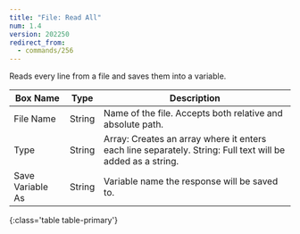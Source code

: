 ```yaml
---
title: "File: Read All"
num: 1.4
version: 202250
redirect_from:
  - commands/256
---
```


Reads every line from a file and saves them into a variable.

| Box Name | Type | Description |
|-------|--------|--------
|File Name|String|Name of the file. Accepts both relative and absolute path.|
|Type|String|Array: Creates an array where it enters each line separately. String: Full text will be added as a string.|
|Save Variable As|String|Variable name the response will be saved to.
{:class='table table-primary'}
